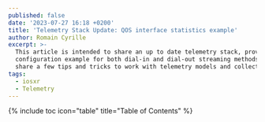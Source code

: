 ```yaml
---
published: false
date: '2023-07-27 16:18 +0200'
title: 'Telemetry Stack Update: QOS interface statistics example'
author: Romain Cyrille
excerpt: >-
  This article is intended to share an up to date telemetry stack, provide
  configuration example for both dial-in and dial-out streaming methods and
  share a few tips and tricks to work with telemetry models and collectors.
tags:
  - iosxr
  - Telemetry
---
```

{% include toc icon="table" title="Table of Contents" %}

